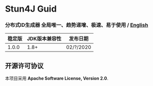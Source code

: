 # Stun4J Guid
### 分布式ID生成器 全局唯一、趋势递增、极速、易于使用  / [English](README.md) 


| 稳定版 | JDK版本兼容性 | 发布日期 |
| ------------- | ------------- | ------------|
| 1.0.0  | 1.8+ | 02/?/2020 |

## 开源许可协议

本项目采用 **Apache Software License, Version 2.0**.